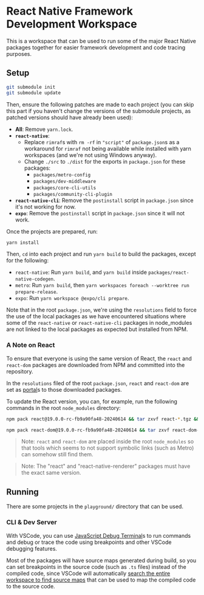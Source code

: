 # React Native Framework Development Workspace

This is a workspace that can be used to run some of the major React Native packages together for easier framework development and code tracing purposes.

## Setup

```bash
git submodule init
git submodule update
```

Then, ensure the following patches are made to each project (you can skip this part if you haven't change the versions of the submodule projects, as patched versions should have already been used):

* **All**: Remove `yarn.lock`.
* **`react-native`**:
  * Replace `rimraf`s with `rm -rf` in `"script"` of `package.json`s as a workaround for `rimraf` not being available while installed with yarn workspaces (and we're not using Windows anyway).
  * Change `./src` to `./dist` for the exports in `package.json` for these packages:
    * `packages/metro-config`
    * `packages/dev-middleware`
    * `packages/core-cli-utils`
    * `packages/community-cli-plugin`
* **`react-native-cli`**: Remove the `postinstall` script in `package.json` since it's not working for now.
* **`expo`**: Remove the `postinstall` script in `package.json` since it will not work.

Once the projects are prepared, run:

```bash
yarn install
```

Then, `cd` into each project and run `yarn build` to build the packages, except for the following:

* `react-native`: Run `yarn build`, and `yarn build` inside `packages/react-native-codegen`.
* `metro`: Run `yarn build`, then `yarn workspaces foreach --worktree run prepare-release`.
* `expo`: Run `yarn workspace @expo/cli prepare`.

Note that in the root `package.json`, we're using the `resolutions` field to force the use of the local packages as we have encountered situations where some of the `react-native` or `react-native-cli` packages in node_modules are not linked to the local packages as expected but installed from NPM.

### A Note on React

To ensure that everyone is using the same version of React, the `react` and `react-dom` packages are downloaded from NPM and committed into the repository.

In the `resolutions` filed of the root `package.json`, `react` and `react-dom` are set as [portal](https://yarnpkg.com/protocol/portal)s to those downloaded packages.

To update the React version, you can, for example, run the following commands in the root `node_modules` directory:

```bash
npm pack react@19.0.0-rc-fb9a90fa48-20240614 && tar zxvf react-*.tgz && rm react-*.tgz && rm -rf react && mv -f package react

npm pack react-dom@19.0.0-rc-fb9a90fa48-20240614 && tar zxvf react-dom-*.tgz && rm react-dom-*.tgz && rm -rf react-dom && mv -f package react-dom
```

> Note: `react` and `react-dom` are placed inside the root `node_modules` so that tools which seems to not support symbolic links (such as Metro) can somehow still find them.

> Note: The "react" and "react-native-renderer" packages must have the exact same version.

## Running

There are some projects in the `playground/` directory that can be used.

### CLI & Dev Server

With VSCode, you can use [JavaScript Debug Terminal](https://code.visualstudio.com/docs/nodejs/nodejs-debugging#_javascript-debug-terminal)s to run commands and debug or trace the code using breakpoints and other VSCode debugging features.

Most of the packages will have source maps generated during build, so you can set breakpoints in the source code (such as `.ts` files) instead of the compiled code, since VSCode will automatically [search the entire workspace to find source maps](https://code.visualstudio.com/docs/nodejs/nodejs-debugging#_source-map-discovery) that can be used to map the compiled code to the source code.
